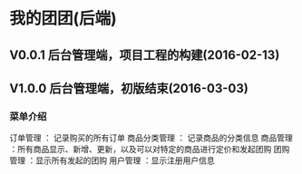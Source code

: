 # 我的团团(后端)

## V0.0.1 后台管理端，项目工程的构建(2016-02-13)

## V1.0.0 后台管理端，初版结束(2016-03-03)

### 菜单介绍
订单管理 ： 记录购买的所有订单
商品分类管理 ： 记录商品的分类信息
商品管理 ：所有商品显示、新增、更新，以及可以对特定的商品进行定价和发起团购
团购管理 ：显示所有发起的团购
用户管理 ：显示注册用户信息




